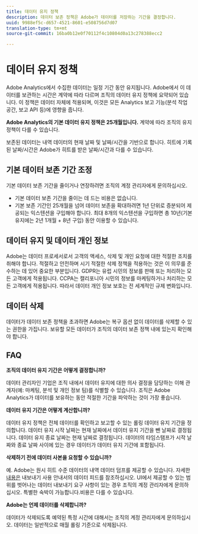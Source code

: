 ```yaml
---
title: 데이터 유지 정책
description: 데이터 보존 정책은 Adobe가 데이터를 저장하는 기간을 결정합니다.
uuid: 9988ef5c-d657-4521-8601-e508756d7d07
translation-type: tm+mt
source-git-commit: 16ba0b12e0f70112f4c10804d0a13c278388ecc2

---
```



# 데이터 유지 정책

Adobe Analytics에서 수집한 데이터는 일정 기간 동안 유지됩니다. Adobe에서 이 데이터를 보관하는 시간은 계약에 따라 다르며 조직의 데이터 유지 정책에 요약되어 있습니다. 이 정책은 데이터 자체에 적용되며, 이것은 모든 Analytics 보고 기능(분석 작업 공간, 보고 API 등)에 영향을 줍니다.

**Adobe Analytics의 기본 데이터 유지 정책은 25개월입니다.** 계약에 따라 조직의 유지 정책이 다를 수 있습니다.

보존된 데이터는 내역 데이터의 현재 날짜 및 날짜/시간을 기반으로 합니다. 히트에 기록된 날짜/시간은 Adobe가 히트를 받은 날짜/시간과 다를 수 있습니다.

## 기본 데이터 보존 기간 조정

기본 데이터 보존 기간을 줄이거나 연장하려면 조직의 계정 관리자에게 문의하십시오.

* 기본 데이터 보존 기간을 줄이는 데 드는 비용은 없습니다.
* 기본 보존 기간인 25개월을 넘어 데이터 보존을 확대하려면 1년 단위로 증분되어 제공되는 익스텐션을 구입해야 합니다. 최대 8개의 익스텐션을 구입하면 총 10년(기본 유지에는 2년 1개월 + 8년 구입) 동안 이용할 수 있습니다.

## 데이터 유지 및 데이터 개인 정보

Adobe는 데이터 프로세서로서 고객의 액세스, 삭제 및 개인 요청에 대한 적절한 조치를 취해야 합니다. 적절하고 안전하며 시기 적절한 삭제 정책을 적용하는 것은 이 의무를 준수하는 데 있어 중요한 부분입니다. GDPR는 유럽 시민의 정보를 판매 또는 처리하는 모든 고객에게 적용됩니다. CCPA는 캘리포니아 시민의 정보를 마케팅하거나 처리하는 모든 고객에게 적용됩니다. 따라서 데이터 개인 정보 보호는 전 세계적인 규제 변화입니다.

## 데이터 삭제

데이터가 데이터 보존 정책을 초과하면 Adobe는 복구 옵션 없이 데이터를 삭제할 수 있는 권한을 가집니다. 보유할 모든 데이터가 조직의 데이터 보존 정책 내에 있는지 확인해야 합니다.

## FAQ

**조직의 데이터 유지 기간은 어떻게 결정합니까?**

데이터 관리자인 기업은 조직 내에서 데이터 유지에 대한 의사 결정을 담당하는 이해 관계자(예: 마케팅, 분석 및 개인 정보 팀)를 식별할 수 있습니다. 조직은 Adobe Analytics가 데이터를 보유하는 동안 적절한 기간을 파악하는 것이 가장 좋습니다.

**데이터 유지 기간은 어떻게 계산합니까?**

데이터 유지 정책은 전체 데이터를 확인하고 보고할 수 있는 롤링 데이터 유지 기간을 정의합니다. 데이터 유지 시작 날짜는 현재 날짜에서 데이터 유지 기간을 뺀 날짜로 결정됩니다. 데이터 유지 종료 날짜는 현재 날짜로 결정됩니다. 데이터의 타임스탬프가 시작 날짜와 종료 날짜 사이에 있는 경우 데이터가 데이터 유지 기간에 포함됩니다.

**삭제하기 전에 데이터 사본을 요청할 수 있습니까?**

예. Adobe는 원시 히트 수준 데이터의 내역 데이터 덤프를 제공할 수 있습니다. 자세한 [내용은](/help/export/analytics-data-feed/c-getstarted/data-feed-overview.md) 내보내기 사용 안내서의 데이터 피드를 참조하십시오. UI에서 제공할 수 있는 범위를 벗어나는 데이터 내보내기 요구 사항이 있는 경우 조직의 계정 관리자에게 문의하십시오. 특별한 숙박이 가능합니다.비용은 다를 수 있습니다.

**Adobe는 언제 데이터를 삭제합니까?**

데이터가 삭제되도록 예약된 특정 시간에 대해서는 조직의 계정 관리자에게 문의하십시오. 데이터는 일반적으로 매월 롤링 기준으로 삭제됩니다.
